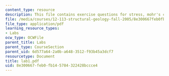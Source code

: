 ```yaml
---
content_type: resource
description: This file contains exercise questions for stress, mohr's circles.
file: /media/courses/12-113-structural-geology-fall-2005/8e300667feb0fb145784322428bccce4_lab1.pdf
file_type: application/pdf
learning_resource_types:
- Labs
ocw_type: OCWFile
parent_title: Labs
parent_type: CourseSection
parent_uid: 6d577a64-2a0b-a648-3512-f93b45a3dcf7
resourcetype: Document
title: lab1.pdf
uid: 8e300667-feb0-fb14-5784-322428bccce4
---
```

